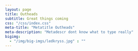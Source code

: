 ```yaml
---
layout: page
title: Outheads
subtitle: Great things coming
css: "/css/index.css"
meta-title: "Metatitle Outheads"
meta-description: "Metadescr dont know what to type really"
bigimg:
  - "/img/big-imgs/ledkryss.jpg" : ""
---
```

